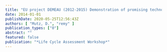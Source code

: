 ```yaml
---
title: "EU project DEMEAU (2012-2015) Demonstration of promising technologies to address emerging pollutants in water and wastewater, Work area 5: Fostering the uptake of novel technologies in the water sector"
date: 2014-01-01
publishDate: 2020-05-25T12:56:43Z
authors: [ "Mutz, D.", "remy" ]
publication_types: ["0"]
abstract: ""
featured: false
publication: "*Life Cycle Assessment Workshop*"
---
```


